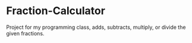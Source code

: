 # Fraction-Calculator
Project for my programming class, adds, subtracts, multiply, or divide the given fractions.

